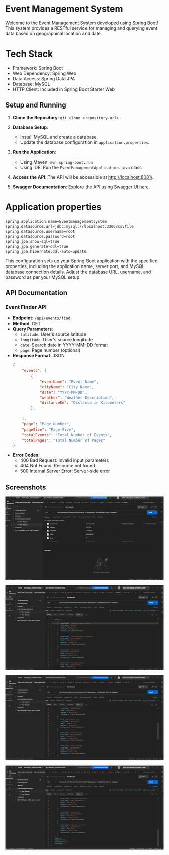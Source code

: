 
# Event Management System

Welcome to the Event Management System developed using Spring Boot! This system provides a RESTful service for managing and querying event data based on geographical location and date.

# Tech Stack
- Framework: Spring Boot
- Web Dependency: Spring Web
- Data Access: Spring Data JPA
- Database: MySQL
- HTTP Client: Included in Spring Boot Starter Web

## Setup and Running

1. **Clone the Repository**: `git clone <repository-url>`
   
2. **Database Setup**:
   - Install MySQL and create a database.
   - Update the database configuration in `application.properties`.
   
3. **Run the Application**: 
   - Using Maven: `mvn spring-boot:run`
   - Using IDE: Run the `EventManagementApplication.java` class
   
4. **Access the API**: The API will be accessible at [http://localhost:8081/](http://localhost:8081/).
   
5. **Swagger Documentation**: Explore the API using [Swagger UI here](http://localhost:8081/swagger-ui/index.html#/).


# Application properties

```
spring.application.name=Eventmanagementsystem
spring.datasource.url=jdbc:mysql://localhost:3306/csvfile
spring.datasource.username=root
spring.datasource.password=root
spring.jpa.show-sql=true
spring.jpa.generate-ddl=true
spring.jpa.hibernate.ddl-auto=update

```
This configuration sets up your Spring Boot application with the specified properties, including the application name, server port, and MySQL database connection details. Adjust the database URL, username, and password as per your MySQL setup.

## API Documentation

### Event Finder API

- **Endpoint**: `/api/events/find`
- **Method**: GET
- **Query Parameters**:
    - `latitude`: User's source latitude
    - `longitude`: User's source longitude
    - `date`: Search date in YYYY-MM-DD format
    - `page`: Page number (optional)
- **Response Format**: JSON
    ```json
    {
        "events": [
            {
                "eventName": "Event Name",
                "cityName": "City Name",
                "date": "YYYY-MM-DD",
                "weather": "Weather Description",
                "distanceKm": "Distance in Kilometers"
            },
         
        ],
        "page": "Page Number",
        "pageSize": "Page Size",
        "totalEvents": "Total Number of Events",
        "totalPages": "Total Number of Pages"
    }
    ```
- **Error Codes**:
    - 400 Bad Request: Invalid input parameters
    - 404 Not Found: Resource not found
    - 500 Internal Server Error: Server-side error



## Screenshots

![Sending Request using users latitude ,longitude and page no ](https://github.com/shashank77t/EventManagementSystem/blob/main/images/eventpic1.png)


![Response in JSON format ](https://github.com/shashank77t/EventManagementSystem/blob/main/images/eventpic2.png)


![](https://github.com/shashank77t/EventManagementSystem/blob/main/images/eventpic3.png)



![](https://github.com/shashank77t/EventManagementSystem/blob/main/images/eventpic4.png)
